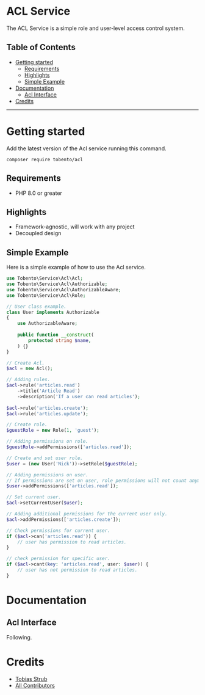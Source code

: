 # ACL Service

The ACL Service is a simple role and user-level access control system.

## Table of Contents

- [Getting started](#getting-started)
	- [Requirements](#requirements)
	- [Highlights](#highlights)
	- [Simple Example](#simple-example)
- [Documentation](#documentation)
	- [Acl Interface](#acl-interface)
- [Credits](#credits)
___

# Getting started

Add the latest version of the Acl service running this command.

```
composer require tobento/acl
```

## Requirements

- PHP 8.0 or greater

## Highlights

- Framework-agnostic, will work with any project
- Decoupled design

## Simple Example

Here is a simple example of how to use the Acl service.

```php
use Tobento\Service\Acl\Acl;
use Tobento\Service\Acl\Authorizable;
use Tobento\Service\Acl\AuthorizableAware;
use Tobento\Service\Acl\Role;

// User class example.
class User implements Authorizable
{
    use AuthorizableAware;
    
    public function __construct(
        protected string $name,
    ) {}
}

// Create Acl.
$acl = new Acl();

// Adding rules.
$acl->rule('articles.read')
    ->title('Article Read')
    ->description('If a user can read articles');
    
$acl->rule('articles.create');
$acl->rule('articles.update');

// Create role.
$guestRole = new Role(1, 'guest');

// Adding permissions on role.
$guestRole->addPermissions(['articles.read']);

// Create and set user role.
$user = (new User('Nick'))->setRole($guestRole);

// Adding permissions on user.
// If permissions are set on user, role permissions will not count anymore.
$user->addPermissions(['articles.read']);

// Set current user.
$acl->setCurrentUser($user);

// Adding additional permissions for the current user only.
$acl->addPermissions(['articles.create']);

// Check permissions for current user.
if ($acl->can('articles.read')) {
    // user has permission to read articles.
}

// check permission for specific user.
if ($acl->cant(key: 'articles.read', user: $user)) {
    // user has not permission to read articles.
}
```

# Documentation

## Acl Interface

Following.

# Credits

- [Tobias Strub](https://www.tobento.ch)
- [All Contributors](../../contributors)